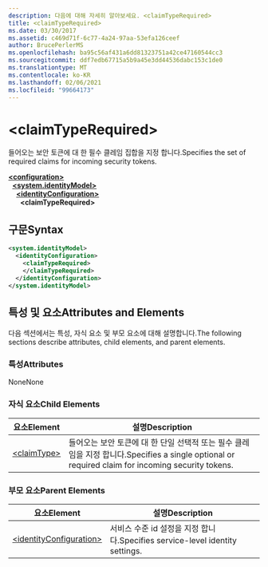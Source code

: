 ```yaml
---
description: 다음에 대해 자세히 알아보세요. <claimTypeRequired>
title: <claimTypeRequired>
ms.date: 03/30/2017
ms.assetid: c469d71f-6c77-4a24-97aa-53efa126ceef
author: BrucePerlerMS
ms.openlocfilehash: ba95c56af431a6dd81323751a42ce47160544cc3
ms.sourcegitcommit: ddf7edb67715a5b9a45e3dd44536dabc153c1de0
ms.translationtype: MT
ms.contentlocale: ko-KR
ms.lasthandoff: 02/06/2021
ms.locfileid: "99664173"
---
```

# \<claimTypeRequired>

<span data-ttu-id="5ce29-102">들어오는 보안 토큰에 대 한 필수 클레임 집합을 지정 합니다.</span><span class="sxs-lookup"><span data-stu-id="5ce29-102">Specifies the set of required claims for incoming security tokens.</span></span>  
  
[**\<configuration>**](../configuration-element.md)\
&nbsp;&nbsp;[**\<system.identityModel>**](system-identitymodel.md)\
&nbsp;&nbsp;&nbsp;&nbsp;[**\<identityConfiguration>**](identityconfiguration.md)\
&nbsp;&nbsp;&nbsp;&nbsp;&nbsp;&nbsp;**\<claimTypeRequired>**  
  
## <a name="syntax"></a><span data-ttu-id="5ce29-103">구문</span><span class="sxs-lookup"><span data-stu-id="5ce29-103">Syntax</span></span>  
  
```xml  
<system.identityModel>  
  <identityConfiguration>  
    <claimTypeRequired>  
    </claimTypeRequired>  
  </identityConfiguration>  
</system.identityModel>  
```  
  
## <a name="attributes-and-elements"></a><span data-ttu-id="5ce29-104">특성 및 요소</span><span class="sxs-lookup"><span data-stu-id="5ce29-104">Attributes and Elements</span></span>  

 <span data-ttu-id="5ce29-105">다음 섹션에서는 특성, 자식 요소 및 부모 요소에 대해 설명합니다.</span><span class="sxs-lookup"><span data-stu-id="5ce29-105">The following sections describe attributes, child elements, and parent elements.</span></span>  
  
### <a name="attributes"></a><span data-ttu-id="5ce29-106">특성</span><span class="sxs-lookup"><span data-stu-id="5ce29-106">Attributes</span></span>  

 <span data-ttu-id="5ce29-107">None</span><span class="sxs-lookup"><span data-stu-id="5ce29-107">None</span></span>  
  
### <a name="child-elements"></a><span data-ttu-id="5ce29-108">자식 요소</span><span class="sxs-lookup"><span data-stu-id="5ce29-108">Child Elements</span></span>  
  
|<span data-ttu-id="5ce29-109">요소</span><span class="sxs-lookup"><span data-stu-id="5ce29-109">Element</span></span>|<span data-ttu-id="5ce29-110">설명</span><span class="sxs-lookup"><span data-stu-id="5ce29-110">Description</span></span>|  
|-------------|-----------------|  
|[\<claimType>](claimtype.md)|<span data-ttu-id="5ce29-111">들어오는 보안 토큰에 대 한 단일 선택적 또는 필수 클레임을 지정 합니다.</span><span class="sxs-lookup"><span data-stu-id="5ce29-111">Specifies a single optional or required claim for incoming security tokens.</span></span>|  
  
### <a name="parent-elements"></a><span data-ttu-id="5ce29-112">부모 요소</span><span class="sxs-lookup"><span data-stu-id="5ce29-112">Parent Elements</span></span>  
  
|<span data-ttu-id="5ce29-113">요소</span><span class="sxs-lookup"><span data-stu-id="5ce29-113">Element</span></span>|<span data-ttu-id="5ce29-114">설명</span><span class="sxs-lookup"><span data-stu-id="5ce29-114">Description</span></span>|  
|-------------|-----------------|  
|[\<identityConfiguration>](identityconfiguration.md)|<span data-ttu-id="5ce29-115">서비스 수준 id 설정을 지정 합니다.</span><span class="sxs-lookup"><span data-stu-id="5ce29-115">Specifies service-level identity settings.</span></span>|

